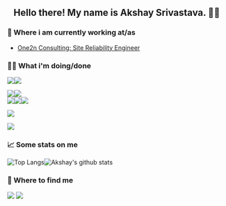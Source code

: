 <h2 align="center">Hello there! My name is Akshay Srivastava. 👋🤓</h2>

### 💼 Where i am currently working at/as
- [One2n Consulting: Site Reliability Engineer](https://one2n.in/)

### 👨‍💻 What i'm doing/done
<img src="https://img.shields.io/badge/Language-Python-blue?style=for-the-badge&logo=Python&logoColor=white"><img src="https://img.shields.io/badge/Language-Shell-blue?style=for-the-badge&logo=Linux&logoColor=white">

<img src="https://img.shields.io/badge/DevOps-Terraform-4B32C3?style=for-the-badge&logo=Terraform&logoColor=white"/><img src="https://img.shields.io/badge/DevOps-Docker-0073ec?style=for-the-badge&logo=Docker&logoColor=white"/><br /><img src="https://img.shields.io/badge/DevOps-Consul-b91d66?style=for-the-badge&logo=Consul&logoColor=white"/><img src="https://img.shields.io/badge/DevOps-Nomad-00bc7f?style=for-the-badge&logo=Nomad_UI&logoColor=white"/><img src="https://img.shields.io/badge/DevOps-Kubernetes-00bc7f?style=for-the-badge&logo=Kubernetes&logoColor=blue"/>

<img src="https://img.shields.io/badge/OS-Linux-A80030?style=for-the-badge&logo=Linux&logoColor=white"/><br />

<img src="https://img.shields.io/badge/Cloud-Amazon_AWS-gray?style=for-the-badge&logo=Amazon-AWS&logoColor=white"/>



### 📈 Some stats on me
![Top Langs](https://github-readme-stats.vercel.app/api/top-langs/?username=akshay-sri123&layout=compact&theme=radical)![Akshay's github stats](https://github-readme-stats.vercel.app/api?username=akshay-sri123&count_private=true&show_icons=true&include_all_commits=true&hide=stars,issues&theme=radical&hide_bo)

<!-- ### 📖 What i am currently learning -->


### 📍 Where to find me
[<img src="https://img.shields.io/badge/linkedin-%230077B5.svg?&style=for-the-badge&logo=linkedin&logoColor=white" />](https://www.linkedin.com/in/akshay-srivastava-11593b123)  [<img src = "https://img.shields.io/badge/Steam-%23E4405F.svg?&style=for-the-badge&color=gray&logo=Steam&logoColor=white">](https://steamcommunity.com/id/cid945/)

